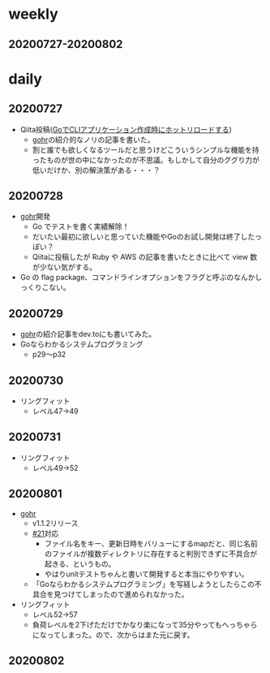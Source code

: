 # weekly
## 20200727-20200802

# daily
## 20200727
* Qiita投稿([GoでCLIアプリケーション作成時にホットリロードする](https://qiita.com/longtime1116/items/ff606ef336359660beb0))
  * [gohr](https://github.com/longtime1116/gohr)の紹介的なノリの記事を書いた。
  * 割と誰でも欲しくなるツールだと思うけどこういうシンプルな機能を持ったものが世の中になかったのが不思議。もしかして自分のググり力が低いだけか、別の解決策がある・・・？


## 20200728
* [gohr](https://github.com/longtime1116/gohr)開発
  * Go でテストを書く実績解除！
  * だいたい最初に欲しいと思っていた機能やGoのお試し開発は終了したっぽい？
  * Qiitaに投稿したが Ruby や AWS の記事を書いたときに比べて view 数が少ない気がする。
* Go の flag package、コマンドラインオプションをフラグと呼ぶのなんかしっくりこない。

## 20200729
* [gohr](https://github.com/longtime1116/gohr)の紹介記事をdev.toにも書いてみた。
* Goならわかるシステムプログラミング
  * p29〜p32


## 20200730
* リングフィット
  * レベル47→49

## 20200731
* リングフィット
  * レベル49→52

## 20200801
* [gohr](https://github.com/longtime1116/gohr)
  * v1.1.2リリース
  * [#21](https://github.com/longtime1116/gohr/issues/21)対応
    * ファイル名をキー、更新日時をバリューにするmapだと、同じ名前のファイルが複数ディレクトリに存在すると判別できずに不具合が起きる、というもの。
    * やはりunitテストちゃんと書いて開発すると本当にやりやすい。
  * 「Goならわかるシステムプログラミング」を写経しようとしたらこの不具合を見つけてしまったので進められなかった。
* リングフィット
  * レベル52→57
  * 負荷レベルを2下げただけでかなり楽になって35分やってもへっちゃらになってしまった。ので、次からはまた元に戻す。

## 20200802

